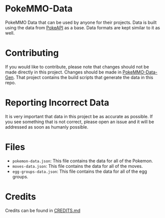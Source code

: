 # PokeMMO-Data
PokeMMO Data that can be used by anyone for their projects. Data is built using the data from [PokeAPI](https://pokeapi.co/) as a base. Data formats are kept similar to it as well.

# Contributing
If you would like to contribute, please note that changes should not be made directly in this project. Changes should be made in [PokeMMO-Data-Gen](https://github.com/PokeVengers/PokeMMO-Data-Gen). That project contains the build scripts that generate the data in this repo.

# Reporting Incorrect Data
It is very important that data in this project be as accurate as possible. If you see something that is not correct, please open an issue and it will be addressed as soon as humanly possible.

# Files
- `pokemon-data.json`: This file contains the data for all of the Pokemon.
- `moves-data.json`: This file contains the data for all of the moves.
- `egg-groups-data.json`: This file contains the data for all of the egg groups.

# Credits
Credits can be found in [CREDITS.md](https://github.com/PokeVengers/PokeMMO-Data/blob/main/CREDITS.md)